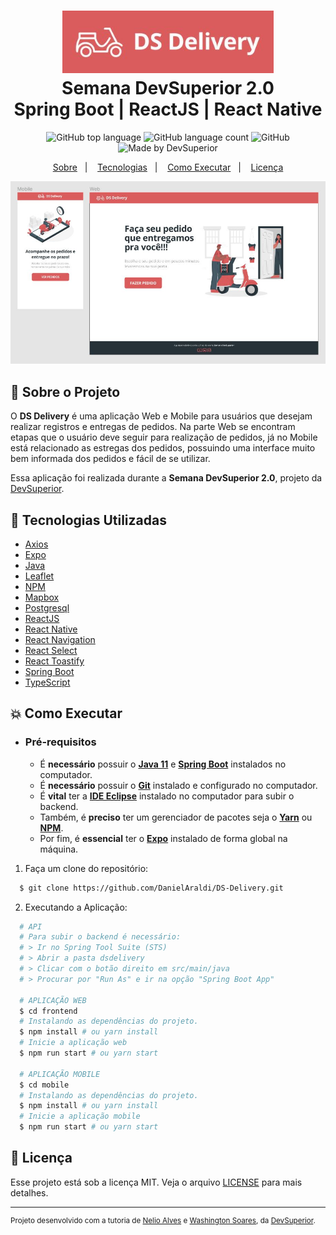 <h1 align="center">
    <img alt="DS Delivery" src=".github/dsdelivery.JPG" height="100px" />
    <br>Semana DevSuperior 2.0<br/>
    Spring Boot | ReactJS | React Native
</h1>

<p align="center">
    <img alt="GitHub top language" src="https://img.shields.io/github/languages/top/DanielAraldi/DS-Delivery?style=flat-square">
    <img alt="GitHub language count" src="https://img.shields.io/github/languages/count/DanielAraldi/DS-Delivery?style=flat-square">
    <img alt="GitHub" src="https://img.shields.io/github/license/DanielAraldi/DS-Delivery?style=flat-square">
    <img alt="Made by DevSuperior" src="https://img.shields.io/badge/made%20by-DevSuperior-%237519C1?style=flat-square"><br/>
</p>

<p align="center">
    <a href="#bookmark-sobre-o-projeto">Sobre</a>&nbsp;&nbsp;&nbsp;|&nbsp;&nbsp;&nbsp;
    <a href="#rocket-tecnologias-utilizadas">Tecnologias</a>&nbsp;&nbsp;&nbsp;|&nbsp;&nbsp;&nbsp;
    <a href="#boom-como-executar">Como Executar</a>&nbsp;&nbsp;&nbsp;|&nbsp;&nbsp;&nbsp;
    <a href="#memo-licença">Licença</a>
</p>

<p align="center">
    <img alt="Design do Projeto" width="650px" src="./.github/design.JPG" />
<p>

## :bookmark: Sobre o Projeto

O **DS Delivery** é uma aplicação Web e Mobile para usuários que desejam realizar registros e entregas de pedidos. Na parte Web se encontram etapas que o usuário deve seguir para realização de pedidos, já no Mobile está relacionado as estregas dos pedidos, possuindo uma interface muito bem informada dos pedidos e fácil de se utilizar.

Essa aplicação foi realizada durante a **Semana DevSuperior 2.0**, projeto da [DevSuperior](https://devsuperior.com.br/).

## :rocket: Tecnologias Utilizadas

- [Axios](https://github.com/axios/axios)
- [Expo](https://expo.io/)
- [Java](https://www.java.com/)
- [Leaflet](https://leafletjs.com/)
- [NPM](https://www.npmjs.com/)
- [Mapbox](https://www.mapbox.com/)
- [Postgresql](https://www.postgresql.org/)
- [ReactJS](https://reactjs.org/)
- [React Native](http://facebook.github.io/react-native/)
- [React Navigation](https://reactnavigation.org/)
- [React Select](https://react-select.com/)
- [React Toastify](https://fkhadra.github.io/react-toastify/)
- [Spring Boot](https://spring.io/)
- [TypeScript](https://www.typescriptlang.org/)

## :boom: Como Executar

- ### **Pré-requisitos**

  - É **necessário** possuir o **[Java 11](https://www.java.com/)** e **[Spring Boot](https://spring.io/)** instalados no computador.
  - É **necessário** possuir o **[Git](https://git-scm.com/)** instalado e configurado no computador.
  - É **vital** ter a **[IDE Eclipse](https://spring.io/tools)** instalado no computador para subir o backend.
  - Também, é **preciso** ter um gerenciador de pacotes seja o **[Yarn](https://yarnpkg.com/)** ou **[NPM](https://www.npmjs.com/)**.
  - Por fim, é **essencial** ter o **[Expo](https://expo.io/)** instalado de forma global na máquina.

1. Faça um clone do repositório:

```sh
  $ git clone https://github.com/DanielAraldi/DS-Delivery.git
```

2. Executando a Aplicação:

```sh
  # API
  # Para subir o backend é necessário:
  # > Ir no Spring Tool Suite (STS)
  # > Abrir a pasta dsdelivery
  # > Clicar com o botão direito em src/main/java
  # > Procurar por "Run As" e ir na opção "Spring Boot App"

  # APLICAÇÃO WEB
  $ cd frontend
  # Instalando as dependências do projeto.
  $ npm install # ou yarn install
  # Inicie a aplicação web
  $ npm run start # ou yarn start

  # APLICAÇÃO MOBILE
  $ cd mobile
  # Instalando as dependências do projeto.
  $ npm install # ou yarn install
  # Inicie a aplicação mobile
  $ npm run start # ou yarn start
```

## :memo: Licença

Esse projeto está sob a licença MIT. Veja o arquivo [LICENSE](LICENSE) para mais detalhes.

---

<sup>Projeto desenvolvido com a tutoria de [Nelio Alves](https://github.com/acenelio) e [Washington Soares](https://github.com/washingtonsoares), da [DevSuperior](https://devsuperior.com.br/).</sup>
